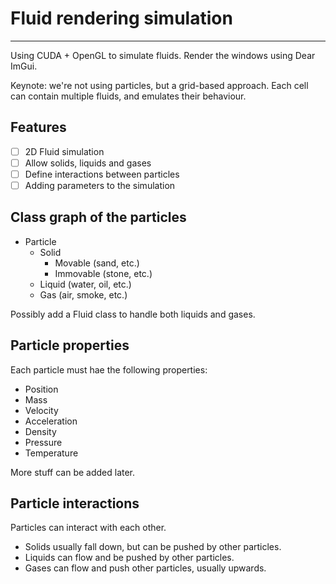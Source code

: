 # Fluid rendering simulation

---

Using CUDA + OpenGL to simulate fluids. Render the windows using Dear ImGui.

Keynote: we're not using particles, but a grid-based approach.
Each cell can contain multiple fluids, and emulates their behaviour.

## Features

- [ ] 2D Fluid simulation
- [ ] Allow solids, liquids and gases
- [ ] Define interactions between particles
- [ ] Adding parameters to the simulation

## Class graph of the particles

- Particle
    - Solid
        - Movable (sand, etc.)
        - Immovable (stone, etc.)
    - Liquid (water, oil, etc.)
    - Gas (air, smoke, etc.)

Possibly add a Fluid class to handle both liquids and gases.

## Particle properties

Each particle must hae the following properties:

- Position
- Mass
- Velocity
- Acceleration
- Density
- Pressure
- Temperature

More stuff can be added later.

## Particle interactions

Particles can interact with each other.

- Solids usually fall down, but can be pushed by other particles.
- Liquids can flow and be pushed by other particles.
- Gases can flow and push other particles, usually upwards.

